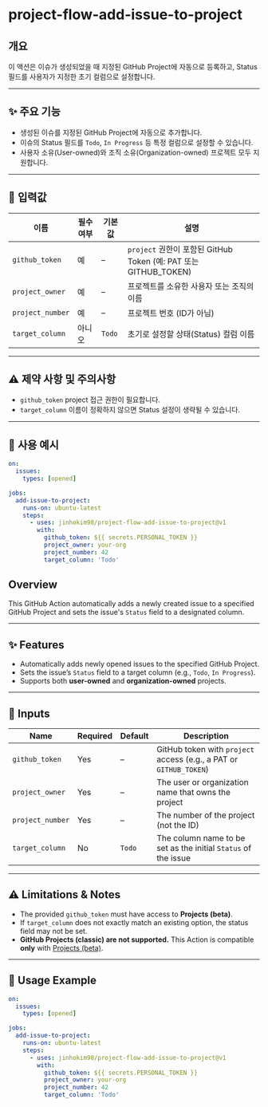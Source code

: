 # project-flow-add-issue-to-project

## 개요

이 액션은 이슈가 생성되었을 때 지정된 GitHub Project에 자동으로 등록하고, Status 필드를 사용자가 지정한 초기 컬럼으로 설정합니다.

---

## ✨ 주요 기능

- 생성된 이슈를 지정된 GitHub Project에 자동으로 추가합니다.
- 이슈의 Status 필드를 `Todo`, `In Progress` 등 특정 컬럼으로 설정할 수 있습니다.
- 사용자 소유(User-owned)와 조직 소유(Organization-owned) 프로젝트 모두 지원합니다.

---

## 🧾 입력값

| 이름             | 필수 여부 | 기본값 | 설명                                                             |
| ---------------- | --------- | ------ | ---------------------------------------------------------------- |
| `github_token`   | 예        | –      | `project` 권한이 포함된 GitHub Token (예: PAT 또는 GITHUB_TOKEN) |
| `project_owner`  | 예        | –      | 프로젝트를 소유한 사용자 또는 조직의 이름                        |
| `project_number` | 예        | –      | 프로젝트 번호 (ID가 아님)                                        |
| `target_column`  | 아니오    | `Todo` | 초기로 설정할 상태(Status) 컬럼 이름                             |

---

## ⚠️ 제약 사항 및 주의사항

- `github_token` project 접근 권한이 필요합니다.
- `target_column` 이름이 정확하지 않으면 Status 설정이 생략될 수 있습니다.

---

## 🔁 사용 예시

```yaml
on:
  issues:
    types: [opened]

jobs:
  add-issue-to-project:
    runs-on: ubuntu-latest
    steps:
      - uses: jinhokim98/project-flow-add-issue-to-project@v1
        with:
          github_token: ${{ secrets.PERSONAL_TOKEN }}
          project_owner: your-org
          project_number: 42
          target_column: 'Todo'
```

## Overview

This GitHub Action automatically adds a newly created issue to a specified GitHub Project and sets the issue's `Status` field to a designated column.

---

## ✨ Features

- Automatically adds newly opened issues to the specified GitHub Project.
- Sets the issue’s `Status` field to a target column (e.g., `Todo`, `In Progress`).
- Supports both **user-owned** and **organization-owned** projects.

---

## 🧾 Inputs

| Name             | Required | Default | Description                                                        |
| ---------------- | -------- | ------- | ------------------------------------------------------------------ |
| `github_token`   | Yes      | –       | GitHub token with `project` access (e.g., a PAT or `GITHUB_TOKEN`) |
| `project_owner`  | Yes      | –       | The user or organization name that owns the project                |
| `project_number` | Yes      | –       | The number of the project (not the ID)                             |
| `target_column`  | No       | `Todo`  | The column name to be set as the initial `Status` of the issue     |

---

## ⚠️ Limitations & Notes

- The provided `github_token` must have access to **Projects (beta)**.
- If `target_column` does not exactly match an existing option, the status field may not be set.
- **GitHub Projects (classic) are not supported.** This Action is compatible **only** with [Projects (beta)](https://github.com/features/issues).

---

## 🔁 Usage Example

```yaml
on:
  issues:
    types: [opened]

jobs:
  add-issue-to-project:
    runs-on: ubuntu-latest
    steps:
      - uses: jinhokim98/project-flow-add-issue-to-project@v1
        with:
          github_token: ${{ secrets.PERSONAL_TOKEN }}
          project_owner: your-org
          project_number: 42
          target_column: 'Todo'
```
